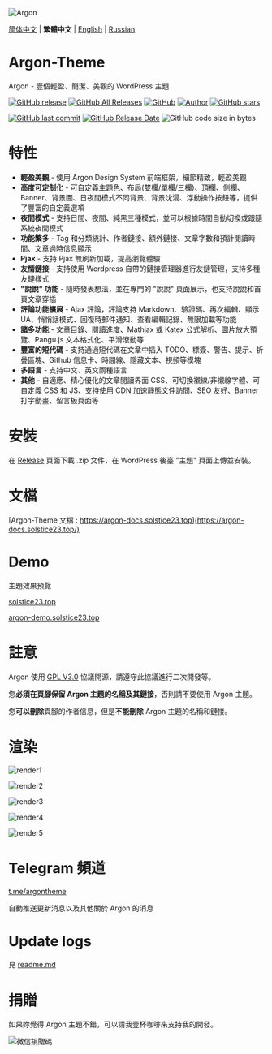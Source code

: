 ![Argon](https://cdn.jsdelivr.net/gh/solstice23/cdn@master/argon_new_animate.svg)

[简体中文](README.md) | **繁體中文** | [English](README_en.md) | [Russian](README_ru.md)

# Argon-Theme
Argon - 壹個輕盈、簡潔、美觀的 WordPress 主題

[![GitHub release](https://img.shields.io/github/v/release/solstice23/argon-theme?color=%235e72e4&style=for-the-badge)](https://github.com/solstice23/argon-theme/releases) [![GitHub All Releases](https://img.shields.io/github/downloads/solstice23/argon-theme/total?style=for-the-badge)](https://github.com/solstice23/argon-theme/releases) [![GitHub](https://img.shields.io/github/license/solstice23/argon-theme?color=blue&style=for-the-badge)](https://github.com/solstice23/argon-theme/blob/master/LICENSE) [![Author]( https://img.shields.io/badge/author-solstice23-yellow?style=for-the-badge)](https://github.com/solstice23) [![GitHub stars](https://img.shields.io/github/stars/solstice23/argon-theme?color=ff69b4&style=for-the-badge)](https://github.com/solstice23/argon-theme/stargazers)

[![GitHub last commit](https://img.shields.io/github/last-commit/solstice23/argon-theme?style=flat-square)](https://github.com/solstice23/argon-theme/commits/master) [![GitHub Release Date](https://img.shields.io/github/release-date/solstice23/argon-theme?style=flat-square)](https://github.com/solstice23/argon-theme/releases) ![GitHub code size in bytes](https://img.shields.io/github/languages/code-size/solstice23/argon-theme?style=flat-square)

# 特性

+ **輕盈美觀** - 使用 Argon Design System 前端框架，細節精致，輕盈美觀
+ **高度可定制化** - 可自定義主題色、布局(雙欄/單欄/三欄)、頂欄、側欄、Banner、背景圖、日夜間模式不同背景、背景沈浸、浮動操作按鈕等，提供了豐富的自定義選項
+ **夜間模式** - 支持日間、夜間、純黑三種模式，並可以根據時間自動切換或跟隨系統夜間模式
+ **功能繁多** - Tag 和分類統計、作者鏈接、額外鏈接、文章字數和預計閱讀時間、文章過時信息顯示
+ **Pjax** - 支持 Pjax 無刷新加載，提高瀏覽體驗
+ **友情鏈接** - 支持使用 Wordpress 自帶的鏈接管理器進行友鏈管理，支持多種友鏈樣式
+ **"說說" 功能** - 隨時發表想法，並在專門的 "說說" 頁面展示，也支持說說和首頁文章穿插
+ **評論功能擴展** - Ajax 評論，評論支持 Markdown、驗證碼、再次編輯、顯示 UA、悄悄話模式、回復時郵件通知、查看編輯記錄、無限加載等功能
+ **諸多功能** - 文章目錄、閱讀進度、Mathjax 或 Katex 公式解析、圖片放大預覽、Pangu.js 文本格式化、平滑滾動等
+ **豐富的短代碼** - 支持通過短代碼在文章中插入 TODO、標簽、警告、提示、折疊區塊、Github 信息卡、時間線、隱藏文本、視頻等模塊
+ **多語言** - 支持中文、英文兩種語言
+ **其他** - 自適應、精心優化的文章閱讀界面 CSS、可切換襯線/非襯線字體、可自定義 CSS 和 JS、支持使用 CDN 加速靜態文件訪問、SEO 友好、Banner 打字動畫、留言板頁面等

# 安裝

在 [Release](https://github.com/solstice23/argon-theme/releases) 頁面下載 .zip 文件，在 WordPress 後臺 "主題" 頁面上傳並安裝。

# 文檔

[Argon-Theme 文檔 : https://argon-docs.solstice23.top](https://argon-docs.solstice23.top/)

# Demo

主題效果預覽

[solstice23.top](https://solstice23.top)

[argon-demo.solstice23.top](http://argon-demo.solstice23.top)

# 註意

Argon 使用 [GPL V3.0](https://github.com/solstice23/argon-theme/blob/master/LICENSE) 協議開源，請遵守此協議進行二次開發等。

您**必須在頁腳保留 Argon 主題的名稱及其鏈接**，否則請不要使用 Argon 主題。

您**可以刪除**頁腳的作者信息，但是**不能刪除** Argon 主題的名稱和鏈接。

# 渲染

![render1](https://cdn.jsdelivr.net/gh/solstice23/cdn@master/argon-render-small-1.jpg)

![render2](https://cdn.jsdelivr.net/gh/solstice23/cdn@master/argon-render-small-2.jpg)

![render3](https://cdn.jsdelivr.net/gh/solstice23/cdn@master/argon-render-small-3.jpg)

![render4](https://cdn.jsdelivr.net/gh/solstice23/cdn@master/argon-render-small-4.jpg)

![render5](https://cdn.jsdelivr.net/gh/solstice23/cdn@master/argon-render-small-5.jpg)

# Telegram 頻道
[t.me/argontheme](https://t.me/argontheme)

自動推送更新消息以及其他關於 Argon 的消息

# Update logs

見 [readme.md](https://github.com/solstice23/argon-theme/CHANGLOG.md)

# 捐贈
如果妳覺得 Argon 主題不錯，可以請我壹杯咖啡來支持我的開發。

![微信捐贈碼](https://img.solstice23.top/2020/03/07/fc4b804bf938b.png)
